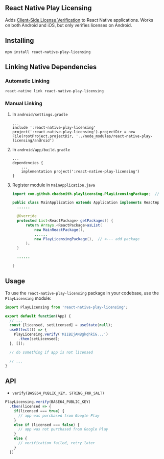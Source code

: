 ## React Native Play Licensing

Adds [Client-Side License Verification](https://developer.android.com/google/play/licensing/client-side-verification) to React Native applications. Works on both Android and iOS, but only verifies licenses on Android.

## Installing

```
npm install react-native-play-licensing
```

## Linking Native Dependencies

### Automatic Linking

```
react-native link react-native-play-licensing
```

### Manual Linking

1. In `android/settings.gradle`

    ```
    ...
    include ':react-native-play-licensing'
    project(':react-native-play-licensing').projectDir = new File(rootProject.projectDir, '../node_modules/react-native-play-licensing/android')
    ```

2. In `android/app/build.gradle`

    ```
    ...
    dependencies {
        ...
        implementation project(':react-native-play-licensing')
    }
    ```

3. Register module in `MainApplication.java`

    ```java
    import com.github.chadsmith.playlicensing.PlayLicensingPackage;  // <--- import

    public class MainApplication extends Application implements ReactApplication {
      ......

      @Override
      protected List<ReactPackage> getPackages() {
          return Arrays.<ReactPackage>asList(
              new MainReactPackage(),
              ......
              new PlayLicensingPackage(),  // <--- add package
          );
      }

      ......

    }
    ```

## Usage

To use the `react-native-play-licensing` package in your codebase, use the `PlayLicensing` module:

```javascript
import PlayLicensing from 'react-native-play-licensing';
```

```javascript
export default function(App) {
  // ...
  const [licensed, setLicensed] = useState(null);
  useEffect(() => {
    PlayLicensing.verify('MIIBIjANBgkqhkiG...')
      .then(setLicensed);
  }, []);

  // do something if app is not licensed

  // ...
}
```

## API

- `verify(BASE64_PUBLIC_KEY, STRING_FOR_SALT)`

```javascript
PlayLicensing.verify(BASE64_PUBLIC_KEY)
  .then(licensed => {
    if(licensed === true) {
      // app was purchased from Google Play
    }
    else if (licensed === false) {
      // app was not purchased from Google Play
    }
    else {
      // verification failed, retry later
    }
  })
```
